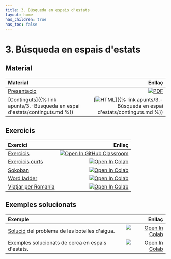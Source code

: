 ```yaml
---
title: 3. Búsqueda en espais d'estats
layout: home
has_children: true
has_toc: false
---
```


# 3. Búsqueda en espais d'estats

## Material

| Material                                                                    |                                                                                                                                                 Enllaç |
|:----------------------------------------------------------------------------|-------------------------------------------------------------------------------------------------------------------------------------------------------:|
| [Presentacio](3.2-busqueda.pdf)                                             |                           [![PDF](https://img.shields.io/badge/PDF-3.--busqueda.pdf-blue?logo=adobe-acrobat-reader&logoColor=white)](3.2-busqueda.pdf) |
| [Continguts]({% link apunts/3.-Búsqueda en espai d'estats/continguts.md %}) | [![HTML](https://img.shields.io/badge/HTML-continguts-blue?logo=html5&logoColor=white)]({% link apunts/3.-Búsqueda en espai d'estats/continguts.md %}) |

## Exercicis

| Exercici                                             |                                                                                                                                                                                                          Enllaç |
|:-----------------------------------------------------|----------------------------------------------------------------------------------------------------------------------------------------------------------------------------------------------------------------:|
| [Exercicis](https://classroom.github.com/a/6E3eP9D5) |                                                              [![Open In GitHub Classroom](https://img.shields.io/badge/GitHub%20Classroom-Exercicis-blue?logo=github)](https://classroom.github.com/a/6E3eP9D5) |
| [Exercicis curts](1.-exercicis.ipynb)                | [![Open In Colab](https://colab.research.google.com/assets/colab-badge.svg)](https://colab.research.google.com/github/lawer/mia/blob/main/apunts/3.-B%C3%BAsqueda%20en%20espai%20d%27estats/1.-exercicis.ipynb) |
| [Sokoban](2.-sokoban.ipynb)                          |[![Open In Colab](https://colab.research.google.com/assets/colab-badge.svg)](https://colab.research.google.com/github/lawer/mia/blob/main/apunts/3.-B%C3%BAsqueda%20en%20espai%20d%27estats/2.-sokoban.ipynb) |
| [Word ladder](3.-word_ladder.ipynb)                  |                                                                                           [![Open In Colab](https://colab.research.google.com/assets/colab-badge.svg)](https://colab.research.google.com/github/lawer/mia/blob/main/apunts/3.-B%C3%BAsqueda%20en%20espai%20d%27estats/3.-word_ladder.ipynb) |
| [Viatjar per Romania](4.-romania.ipynb)              |                                                                                           [![Open In Colab](https://colab.research.google.com/assets/colab-badge.svg)](https://colab.research.google.com/github/lawer/mia/blob/main/apunts/3.-B%C3%BAsqueda%20en%20espai%20d%27estats/4.-romania.ipynb) |

## Exemples solucionats

| Exemple                                                                        |                                                                                                                                                                                                                       Enllaç |
|:-------------------------------------------------------------------------------|-----------------------------------------------------------------------------------------------------------------------------------------------------------------------------------------------------------------------------:|
| [Solució](botelles.ipynb) del problema de les botelles d'aigua.                |                  [![Open In Colab](https://colab.research.google.com/assets/colab-badge.svg)](https://colab.research.google.com/github/lawer/mia/blob/main/apunts/3.-B%C3%BAsqueda%20en%20espai%20d%27estats/botelles.ipynb) |
| [Exemples](resolucio_problemes.ipynb) solucionats de cerca en espais d'estats. |       [![Open In Colab](https://colab.research.google.com/assets/colab-badge.svg)](https://colab.research.google.com/github/lawer/mia/blob/main/apunts/3.-B%C3%BAsqueda%20en%20espai%20d%27estats/resolucio_problemes.ipynb) |

<!--
| [Sokoban solucionat](2.-sokoban_solucionat.ipynb).                             |     [![Open In Colab](https://colab.research.google.com/assets/colab-badge.svg)](https://colab.research.google.com/github/lawer/mia/blob/main/apunts/3.-B%C3%BAsqueda%20en%20espai%20d%27estats/2.-sokoban_solucionat.ipynb) |
| [Word ladder solucionat](3.-word_ladder_solucionat.ipynb).                     | [![Open In Colab](https://colab.research.google.com/assets/colab-badge.svg)](https://colab.research.google.com/github/lawer/mia/blob/main/apunts/3.-B%C3%BAsqueda%20en%20espai%20d%27estats/3.-word_ladder_solucionat.ipynb) |
-->